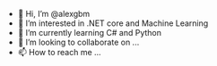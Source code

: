 - 👋 Hi, I’m @alexgbm
- 👀 I’m interested in .NET core and Machine Learning
- 🌱 I’m currently learning C# and Python
- 💞️ I’m looking to collaborate on ...
- 📫 How to reach me ...

<!---
alexgbm/alexgbm is a ✨ special ✨ repository because its `README.md` (this file) appears on your GitHub profile.
You can click the Preview link to take a look at your changes.
--->
